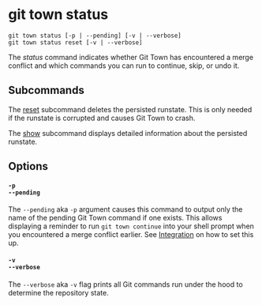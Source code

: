 # git town status

```command-summary
git town status [-p | --pending] [-v | --verbose]
git town status reset [-v | --verbose]
```

The _status_ command indicates whether Git Town has encountered a merge conflict
and which commands you can run to continue, skip, or undo it.

## Subcommands

The [reset](status-reset.md) subcommand deletes the persisted runstate. This is
only needed if the runstate is corrupted and causes Git Town to crash.

The [show](status-show.md) subcommand displays detailed information about the
persisted runstate.

## Options

#### `-p`<br>`--pending`

The `--pending` aka `-p` argument causes this command to output only the name of
the pending Git Town command if one exists. This allows displaying a reminder to
run `git town continue` into your shell prompt when you encountered a merge
conflict earlier. See [Integration](../integration.md#shell-prompt) on how to
set this up.

#### `-v`<br>`--verbose`

The `--verbose` aka `-v` flag prints all Git commands run under the hood to
determine the repository state.
